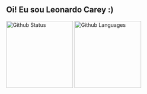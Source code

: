 ## Oi! Eu sou Leonardo Carey :)

<div>
  <img height="180em" src="https://github-readme-stats.vercel.app/api?username=leoncarey&show_icons=true&theme=gruvbox&include_all_commits=true&count_private=true" alt="Github Status" />
  <img height="180em" src="https://github-readme-stats.vercel.app/api/top-langs?username=leoncarey&theme=gruvbox&layout=compact&langs_count=16" alt="Github Languages" />
</div>
